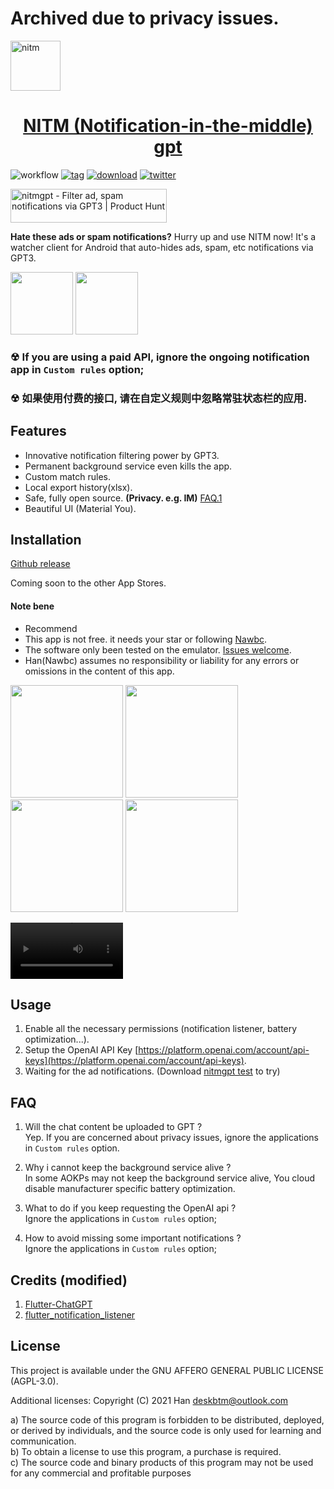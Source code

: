 # Archived due to privacy issues.

<a href="#" target="_blank" rel="noopener noreferrer">
<img width="80" src="https://user-images.githubusercontent.com/45007226/222353001-228d9d09-5984-4c35-8ff7-7783847c7df2.png" alt="nitm" />
</a>

<p align="center">
  <a href="#" target="_blank" rel="noopener noreferrer">
    <h1 align="center">NITM (Notification-in-the-middle) gpt</h1>
  </a>
</p>

![workflow](https://img.shields.io/github/actions/workflow/status/deskbtm/nitmgpt/release.yml?style=flat-square)
[![tag](https://img.shields.io/github/v/tag/deskbtm/nitmgpt?style=flat-square)](https://github.com/deskbtm/nitmgpt/releases)
[![download](https://img.shields.io/github/downloads/deskbtm/nitmgpt/total?style=flat-square)](https://github.com/deskbtm/nitmgpt/releases)
[![twitter](https://img.shields.io/twitter/follow/Deskbtm)](https://twitter.com/Deskbtm)

<a href="https://www.producthunt.com/posts/nitmgpt?utm_source=badge-featured&utm_medium=badge&utm_souce=badge-nitmgpt" target="_blank"><img src="https://api.producthunt.com/widgets/embed-image/v1/featured.svg?post_id=382415&theme=neutral" alt="nitmgpt - Filter&#0032;ad&#0044;&#0032;spam&#0032;notifications&#0032;via&#0032;GPT3 | Product Hunt" style="width: 250px; height: 54px;" width="250" height="54" /></a>

**Hate these ads or spam notifications?** Hurry up and use NITM now! It's a watcher client for Android that auto-hides ads, spam, etc notifications via GPT3.

<img width="100" src="https://user-images.githubusercontent.com/45007226/222633102-5d3efb05-b255-46f9-8309-adfdef00d1bd.jpg"> <img width="100" src="https://user-images.githubusercontent.com/45007226/222633092-c0197a6f-43ea-443d-bed6-c7d6283b3134.jpg">

### ☢ If you are using a paid API, **ignore the ongoing notification app in `Custom rules` option**;

### ☢ 如果使用付费的接口, 请在自定义规则中忽略常驻状态栏的应用.

## Features

- Innovative notification filtering power by GPT3.
- Permanent background service even kills the app.
- Custom match rules.
- Local export history(xlsx).
- Safe, fully open source. **(Privacy. e.g. IM)** [FAQ.1](#faq)
- Beautiful UI (Material You).

## Installation

[Github release](https://github.com/deskbtm/nitmgpt/releases/latest)

Coming soon to the other App Stores.

#### Note bene

- Recommend
- This app is not free. it needs your star or following [Nawbc](https://github.com/Nawbc).
- The software only been tested on the emulator. [Issues welcome](https://github.com/deskbtm/nitmgpt/issues).
- Han(Nawbc) assumes no responsibility or liability for any errors or omissions in the content of this app.

<img width="180" src="https://user-images.githubusercontent.com/45007226/222633025-6bdd46c3-c191-4734-95b7-64297489c3c9.png"> <img width="180" src="https://user-images.githubusercontent.com/45007226/222633037-aeeef267-f384-45d1-a1b4-787aa5363242.png"> <img width="180" src="https://user-images.githubusercontent.com/45007226/222633030-336037ee-a661-483b-83c4-631245cf8ed6.png"> <img width="180" src="https://user-images.githubusercontent.com/45007226/222633035-2699123c-773a-4111-8bdb-03f5560b91eb.png">

<video width="180" src="https://user-images.githubusercontent.com/45007226/222894017-c08c5a4e-fa9f-4985-99d8-3cd3850fa188.mp4" controls="true" preload="true">
</video>

## Usage

1. Enable all the necessary permissions (notification listener, battery optimization...).
2. Setup the OpenAI API Key [https://platform.openai.com/account/api-keys](https://platform.openai.com/account/api-keys).
3. Waiting for the ad notifications. (Download [nitmgpt test](https://github.com/deskbtm/nitmgpt_test/releases/latest) to try)

## FAQ

1. Will the chat content be uploaded to GPT ?  
   Yep. If you are concerned about privacy issues, ignore the applications in `Custom rules` option.

2. Why i cannot keep the background service alive ?  
   In some AOKPs may not keep the background service alive, You cloud disable manufacturer specific battery optimization.

3. What to do if you keep requesting the OpenAI api ?  
   Ignore the applications in `Custom rules` option;

4. How to avoid missing some important notifications ?  
   Ignore the applications in `Custom rules` option;

## Credits (modified)

1. [Flutter-ChatGPT](https://github.com/redevRx/Flutter-ChatGPT)
2. [flutter_notification_listener](https://github.com/jiusanzhou/flutter_notification_listener)

## License

This project is available under the GNU AFFERO GENERAL PUBLIC LICENSE (AGPL-3.0).

Additional licenses:
Copyright (C) 2021 Han <deskbtm@outlook.com>

a) The source code of this program is forbidden to be distributed, deployed, or derived by individuals, and the source code is only used for learning and communication.  
b) To obtain a license to use this program, a purchase is required.  
c) The source code and binary products of this program may not be used for any commercial and profitable purposes
